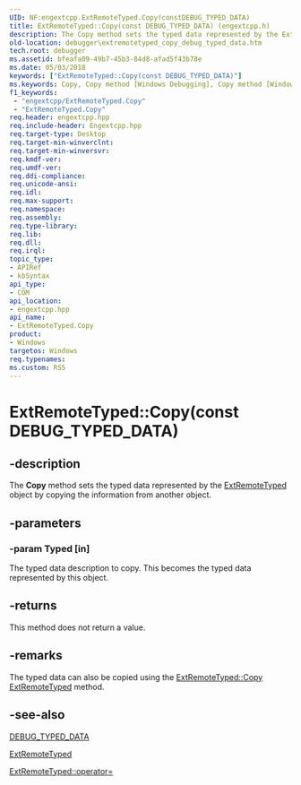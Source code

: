 ```yaml
---
UID: NF:engextcpp.ExtRemoteTyped.Copy(constDEBUG_TYPED_DATA)
title: ExtRemoteTyped::Copy(const DEBUG_TYPED_DATA) (engextcpp.h)
description: The Copy method sets the typed data represented by the ExtRemoteTyped object by copying the information from another object.
old-location: debugger\extremotetyped_copy_debug_typed_data.htm
tech.root: debugger
ms.assetid: bfeafa09-49b7-45b3-84d8-afad5f43b78e
ms.date: 05/03/2018
keywords: ["ExtRemoteTyped::Copy(const DEBUG_TYPED_DATA)"]
ms.keywords: Copy, Copy method [Windows Debugging], Copy method [Windows Debugging],ExtRemoteTyped class, ExtRemoteTyped class [Windows Debugging],Copy method, ExtRemoteTyped.Copy, ExtRemoteTyped.Copy(const DEBUG_TYPED_DATA), ExtRemoteTyped.Copy(const DEBUG_TYPED_DATA*), ExtRemoteTyped::Copy, ExtRemoteTyped::Copy(const DEBUG_TYPED_DATA), debugger.extremotetyped_copy_debug_typed_data
f1_keywords:
 - "engextcpp/ExtRemoteTyped.Copy"
 - "ExtRemoteTyped.Copy"
req.header: engextcpp.hpp
req.include-header: Engextcpp.hpp
req.target-type: Desktop
req.target-min-winverclnt: 
req.target-min-winversvr: 
req.kmdf-ver: 
req.umdf-ver: 
req.ddi-compliance: 
req.unicode-ansi: 
req.idl: 
req.max-support: 
req.namespace: 
req.assembly: 
req.type-library: 
req.lib: 
req.dll: 
req.irql: 
topic_type:
- APIRef
- kbSyntax
api_type:
- COM
api_location:
- engextcpp.hpp
api_name:
- ExtRemoteTyped.Copy
product:
- Windows
targetos: Windows
req.typenames: 
ms.custom: RS5
---
```


# ExtRemoteTyped::Copy(const DEBUG_TYPED_DATA)


## -description


The <b>Copy</b> method sets the typed data represented by the <a href="https://docs.microsoft.com/windows-hardware/drivers/ddi/engextcpp/nl-engextcpp-extremotetyped">ExtRemoteTyped</a> object by copying the information from another object.


## -parameters




### -param Typed [in]

The typed data description to copy. This becomes the typed data represented by this object.


## -returns



This method does not return a value.




## -remarks



The typed data can also be copied using the <a href="https://docs.microsoft.com/windows-hardware/drivers/ddi/engextcpp/nf-engextcpp-extremotetyped-copy(constextremotetyped_)">ExtRemoteTyped::Copy ExtRemoteTyped</a> method.




## -see-also




<a href="https://docs.microsoft.com/windows-hardware/drivers/ddi/wdbgexts/ns-wdbgexts-_debug_typed_data">DEBUG_TYPED_DATA</a>



<a href="https://docs.microsoft.com/windows-hardware/drivers/ddi/engextcpp/nl-engextcpp-extremotetyped">ExtRemoteTyped</a>



<a href="https://docs.microsoft.com/previous-versions/windows/hardware/previsioning-framework/ff544357(v=vs.85)">ExtRemoteTyped::operator=</a>
 

 

